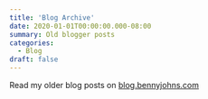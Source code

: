 ```yaml
---
title: 'Blog Archive'
date: 2020-01-01T00:00:00.000-08:00
summary: Old blogger posts
categories:
  - Blog
draft: false
---
```


Read my older blog posts on [blog.bennyjohns.com](https://blog.bennyjohns.com)
